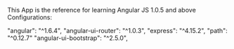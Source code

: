 This App is the reference for learning Angular JS 1.0.5 and above
Configurations:

  "angular": "^1.6.4",
  "angular-ui-router": "^1.0.3",
  "express": "^4.15.2",
  "path": "^0.12.7"
  "angular-ui-bootstrap": "^2.5.0",